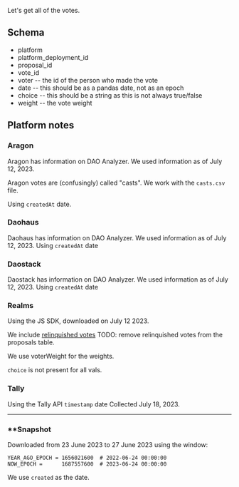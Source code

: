 Let's get all of the votes.

## Schema

* platform
* platform_deployment_id
* proposal_id
* vote_id
* voter -- the id of the person who made the vote
* date -- this should be as a pandas date, not as an epoch
* choice -- this should be a string as this is not always true/false
* weight -- the vote weight

## Platform notes

### Aragon

Aragon has information on DAO Analyzer. We used information as of July 12, 2023.

Aragon votes are (confusingly) called "casts". We work with the `casts.csv` file.

Using `createdAt` date.


### Daohaus

Daohaus has information on DAO Analyzer. We used information as of July 12, 2023.
Using `createdAt` date


### Daostack

Daostack has information on DAO Analyzer. We used information as of July 12, 2023.
Using `createdAt` date


### Realms

Using the JS SDK, downloaded on July 12 2023.

We include [relinquished votes](https://github.com/solana-labs/solana-program-library/blob/master/governance/README.md)
TODO: remove relinquished votes from the proposals table.

We use voterWeight for the weights.

`choice` is not present for all vals.


### Tally

Using the Tally API
`timestamp` date
Collected July 18, 2023.

-------------


### **Snapshot

Downloaded from 23 June 2023 to 27 June 2023 using the window:

```
YEAR_AGO_EPOCH = 1656021600  # 2022-06-24 00:00:00
NOW_EPOCH =      1687557600  # 2023-06-24 00:00:00
```

We use `created` as the date.
